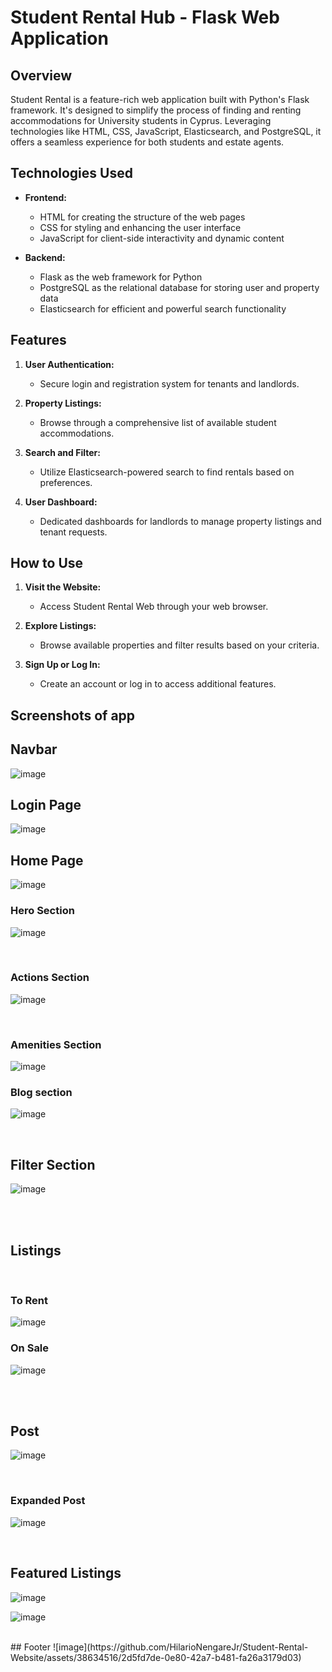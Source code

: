 # Student Rental Hub - Flask Web Application

## Overview

Student Rental is a feature-rich web application built with Python's Flask framework. It's designed to simplify the process of finding and renting accommodations for University students in Cyprus. Leveraging technologies like HTML, CSS, JavaScript, Elasticsearch, and PostgreSQL, it offers a seamless experience for both students and estate agents.

## Technologies Used

- **Frontend:**
  - HTML for creating the structure of the web pages
  - CSS for styling and enhancing the user interface
  - JavaScript for client-side interactivity and dynamic content

- **Backend:**
  - Flask as the web framework for Python
  - PostgreSQL as the relational database for storing user and property data
  - Elasticsearch for efficient and powerful search functionality

## Features

1. **User Authentication:**
   - Secure login and registration system for tenants and landlords.

2. **Property Listings:**
   - Browse through a comprehensive list of available student accommodations.

3. **Search and Filter:**
   - Utilize Elasticsearch-powered search to find rentals based on preferences.

4. **User Dashboard:**
   - Dedicated dashboards for landlords to manage property listings and tenant requests.

## How to Use

1. **Visit the Website:**
   - Access Student Rental Web through your web browser.

2. **Explore Listings:**
   - Browse available properties and filter results based on your criteria.

3. **Sign Up or Log In:**
   - Create an account or log in to access additional features.


## Screenshots of app

## Navbar
![image](https://github.com/HilarioNengareJr/Student-Rental-Website/assets/38634516/3a9a269d-f912-40a5-9691-fdcf8a303ca2)

## Login Page
![image](https://github.com/HilarioNengareJr/Student-Rental-Website/assets/38634516/ca7b97f0-53df-40ed-aea2-5a279b1369e2)
<br/>
## Home Page
![image](https://github.com/HilarioNengareJr/Student-Rental-Website/assets/38634516/ed093f8c-9d3e-4da6-9c7a-bc9a1006f14c)

### Hero Section
![image](https://github.com/HilarioNengareJr/Student-Rental-Website/assets/38634516/b4138b55-77f7-4be8-be08-d47808321bfb)

<br/>

### Actions Section
![image](https://github.com/HilarioNengareJr/Student-Rental-Website/assets/38634516/50cba6ed-bedf-41e3-9999-17559030fd82)

<br/>

### Amenities Section
![image](https://github.com/HilarioNengareJr/Student-Rental-Website/assets/38634516/77a86c18-c645-48ed-81b3-388c53985a23)
<br/>
### Blog section
![image](https://github.com/HilarioNengareJr/Student-Rental-Website/assets/38634516/388c23b0-cb9b-49c5-83da-42783e04f134)

<br/>

## Filter Section
![image](https://github.com/HilarioNengareJr/Student-Rental-Website/assets/38634516/6647dcfe-d175-4546-b3d8-d99492931859)

<br/>

<br/>

## Listings

<br/>

### To Rent
![image](https://github.com/HilarioNengareJr/Student-Rental-Website/assets/38634516/90aeb267-f32a-49aa-a168-30f79b928ad1)
<br/>
### On Sale
![image](https://github.com/HilarioNengareJr/Student-Rental-Website/assets/38634516/b6e763b0-afef-4c03-90df-287185b32767)

<br/>

<br/>

## Post
![image](https://github.com/HilarioNengareJr/Student-Rental-Website/assets/38634516/08a3ea9e-08e9-49cb-9168-91e658b5eef2)

<br/>

### Expanded Post
![image](https://github.com/HilarioNengareJr/Student-Rental-Website/assets/38634516/b1292915-65b4-468b-8791-2a9fc29db491)

<br/>

## Featured Listings
![image](https://github.com/HilarioNengareJr/Student-Rental-Website/assets/38634516/c6476ba1-2090-4486-a7bb-9e0b5773b717)

![image](https://github.com/HilarioNengareJr/Student-Rental-Website/assets/38634516/ceb21d04-d2d8-4cb4-a23b-e91222fc3735)

<br/>
## Footer
![image](https://github.com/HilarioNengareJr/Student-Rental-Website/assets/38634516/2d5fd7de-0e80-42a7-b481-fa26a3179d03)




